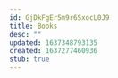 ```yaml
---
id: GjDkFgEr5m9r6SxocL0J9
title: Books
desc: ""
updated: 1637348793135
created: 1637277460936
stub: true
---
```

